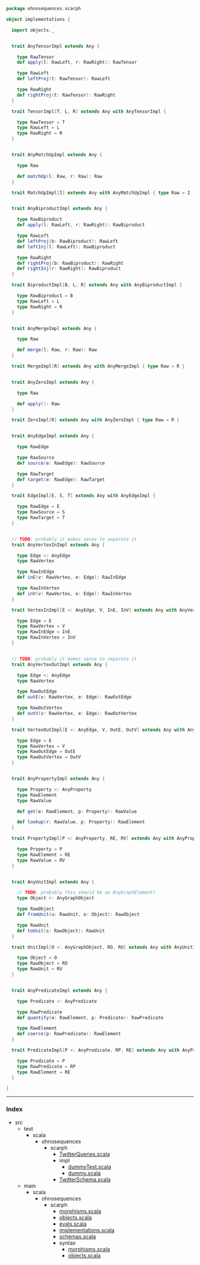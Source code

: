
```scala
package ohnosequences.scarph

object implementations {

  import objects._


  trait AnyTensorImpl extends Any {

    type RawTensor
    def apply(l: RawLeft, r: RawRight): RawTensor

    type RawLeft
    def leftProj(t: RawTensor): RawLeft

    type RawRight
    def rightProj(t: RawTensor): RawRight
  }

  trait TensorImpl[T, L, R] extends Any with AnyTensorImpl {

    type RawTensor = T
    type RawLeft = L
    type RawRight = R
  }


  trait AnyMatchUpImpl extends Any {

    type Raw

    def matchUp(l: Raw, r: Raw): Raw
  }

  trait MatchUpImpl[I] extends Any with AnyMatchUpImpl { type Raw = I }


  trait AnyBiproductImpl extends Any {

    type RawBiproduct
    def apply(l: RawLeft, r: RawRight): RawBiproduct

    type RawLeft
    def leftProj(b: RawBiproduct): RawLeft
    def leftInj(l: RawLeft): RawBiproduct

    type RawRight
    def rightProj(b: RawBiproduct): RawRight
    def rightInj(r: RawRight): RawBiproduct
  }

  trait BiproductImpl[B, L, R] extends Any with AnyBiproductImpl {

    type RawBiproduct = B
    type RawLeft = L
    type RawRight = R
  }


  trait AnyMergeImpl extends Any {

    type Raw

    def merge(l: Raw, r: Raw): Raw
  }

  trait MergeImpl[R] extends Any with AnyMergeImpl { type Raw = R }


  trait AnyZeroImpl extends Any {

    type Raw

    def apply(): Raw
  }

  trait ZeroImpl[R] extends Any with AnyZeroImpl { type Raw = R }


  trait AnyEdgeImpl extends Any {

    type RawEdge

    type RawSource
    def source(e: RawEdge): RawSource

    type RawTarget
    def target(e: RawEdge): RawTarget
  }

  trait EdgeImpl[E, S, T] extends Any with AnyEdgeImpl {

    type RawEdge = E
    type RawSource = S
    type RawTarget = T
  }


  // TODO: probably it makes sense to separate it
  trait AnyVertexInImpl extends Any {

    type Edge <: AnyEdge
    type RawVertex

    type RawInEdge
    def inE(v: RawVertex, e: Edge): RawInEdge

    type RawInVertex
    def inV(v: RawVertex, e: Edge): RawInVertex
  }

  trait VertexInImpl[E <: AnyEdge, V, InE, InV] extends Any with AnyVertexInImpl{

    type Edge = E
    type RawVertex = V
    type RawInEdge = InE
    type RawInVertex = InV
  }


  // TODO: probably it makes sense to separate it
  trait AnyVertexOutImpl extends Any {

    type Edge <: AnyEdge
    type RawVertex

    type RawOutEdge
    def outE(v: RawVertex, e: Edge): RawOutEdge

    type RawOutVertex
    def outV(v: RawVertex, e: Edge): RawOutVertex
  }

  trait VertexOutImpl[E <: AnyEdge, V, OutE, OutV] extends Any with AnyVertexOutImpl {

    type Edge = E
    type RawVertex = V
    type RawOutEdge = OutE
    type RawOutVertex = OutV
  }


  trait AnyPropertyImpl extends Any {

    type Property <: AnyProperty
    type RawElement
    type RawValue

    def get(e: RawElement, p: Property): RawValue

    def lookup(r: RawValue, p: Property): RawElement
  }

  trait PropertyImpl[P <: AnyProperty, RE, RV] extends Any with AnyPropertyImpl {

    type Property = P
    type RawElement = RE
    type RawValue = RV
  }


  trait AnyUnitImpl extends Any {

    // TODO: probably this should be an AnyGraphElement?
    type Object <: AnyGraphObject

    type RawObject
    def fromUnit(u: RawUnit, o: Object): RawObject

    type RawUnit
    def toUnit(s: RawObject): RawUnit
  }

  trait UnitImpl[O <: AnyGraphObject, RO, RU] extends Any with AnyUnitImpl {

    type Object = O
    type RawObject = RO
    type RawUnit = RU
  }


  trait AnyPredicateImpl extends Any {

    type Predicate <: AnyPredicate

    type RawPredicate
    def quantify(e: RawElement, p: Predicate): RawPredicate

    type RawElement
    def coerce(p: RawPredicate): RawElement
  }

  trait PredicateImpl[P <: AnyPredicate, RP, RE] extends Any with AnyPredicateImpl {

    type Predicate = P
    type RawPredicate = RP
    type RawElement = RE
  }

}

```


------

### Index

+ src
  + test
    + scala
      + ohnosequences
        + scarph
          + [TwitterQueries.scala][test/scala/ohnosequences/scarph/TwitterQueries.scala]
          + impl
            + [dummyTest.scala][test/scala/ohnosequences/scarph/impl/dummyTest.scala]
            + [dummy.scala][test/scala/ohnosequences/scarph/impl/dummy.scala]
          + [TwitterSchema.scala][test/scala/ohnosequences/scarph/TwitterSchema.scala]
  + main
    + scala
      + ohnosequences
        + scarph
          + [morphisms.scala][main/scala/ohnosequences/scarph/morphisms.scala]
          + [objects.scala][main/scala/ohnosequences/scarph/objects.scala]
          + [evals.scala][main/scala/ohnosequences/scarph/evals.scala]
          + [implementations.scala][main/scala/ohnosequences/scarph/implementations.scala]
          + [schemas.scala][main/scala/ohnosequences/scarph/schemas.scala]
          + syntax
            + [morphisms.scala][main/scala/ohnosequences/scarph/syntax/morphisms.scala]
            + [objects.scala][main/scala/ohnosequences/scarph/syntax/objects.scala]

[test/scala/ohnosequences/scarph/TwitterQueries.scala]: ../../../../test/scala/ohnosequences/scarph/TwitterQueries.scala.md
[test/scala/ohnosequences/scarph/impl/dummyTest.scala]: ../../../../test/scala/ohnosequences/scarph/impl/dummyTest.scala.md
[test/scala/ohnosequences/scarph/impl/dummy.scala]: ../../../../test/scala/ohnosequences/scarph/impl/dummy.scala.md
[test/scala/ohnosequences/scarph/TwitterSchema.scala]: ../../../../test/scala/ohnosequences/scarph/TwitterSchema.scala.md
[main/scala/ohnosequences/scarph/morphisms.scala]: morphisms.scala.md
[main/scala/ohnosequences/scarph/objects.scala]: objects.scala.md
[main/scala/ohnosequences/scarph/evals.scala]: evals.scala.md
[main/scala/ohnosequences/scarph/implementations.scala]: implementations.scala.md
[main/scala/ohnosequences/scarph/schemas.scala]: schemas.scala.md
[main/scala/ohnosequences/scarph/syntax/morphisms.scala]: syntax/morphisms.scala.md
[main/scala/ohnosequences/scarph/syntax/objects.scala]: syntax/objects.scala.md